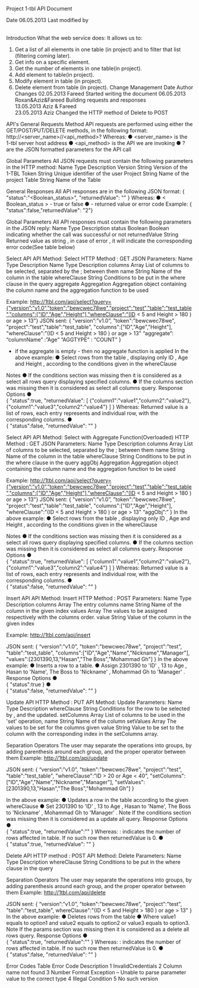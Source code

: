 Project 1-tbl API Document




















Date	06.05.2013
Last modified by	
 


Introduction
What the web service does:
It allows us to:
1.	Get a list of all elements in one table (in project) and to filter that list (filtering coming later).
2.	Get info on a specific element.
3.	Get the number of elements in one table(in project). 
4.	Add element to table(in project).
5.	Modify element in table (in project).
6.	Delete element from table (in project).
Change Management
Date	Author	Changes
02.05.2013	Fareed	Started writing the document
06.05.2013	Roxan&Aziz&Fareed	Building requests and responses    
13.05.2013	Aziz & Fareed	
23.05.2013	Aziz	Changed the HTTP method of Delete to POST

API's
General Requests 
Method
API requests are performed using either the GET/POST/PUT/DELETE methods, in the following format:
http://<server_name>/<Base URI>/<api_method>?<JSON format >
Whereas:
●	<server_name> is the 1-tbl server host address
●	<api_method> is the API we are invoking 
●	?<JSON format > are the JSON formatted parameters for the API call


Global Parameters
All JSON requests must contain the following parameters in the HTTP method:
Name	Type	Description
Version	String	Version of the 1-TBL
Token	String	Unique identifier of the user
Project	String	Name of the project
Table	String	Name of the Table

General Responses 
All API responses are in the following JSON format:
{
	"status":"<Boolean_status>",
	"returnedValue": "<returned>"
}
Whereas:
●	< Boolean_status > - true or false
●	<returned> - returned value or error code
Example:  { "status":false,"returnedValue": "2"}

Global Parameters 
All API responses must contain the following parameters in the JSON reply:
Name	Type	Description
status	Boolean	Boolean indicating whether the call was successful or not
returnedValue	String	Returned value as string , in case of error , it will indicate the corresponding error code(See table below)


Select API
API Method: Select
HTTP Method : GET
JSON Parameters:
Name	Type	Description
Name	Type	Description
columns	Array	List of columns to be selected, separated by the ; between them
name	String	Name of the column in the table
whereClause	String	Conditions to be put in the where clause in the query
aggregate	Aggregation	Aggregation object containing the column name and the aggregation function to be used


Example: http://1tbl.com/api/select?query={"version”:”v1.0”,”token":"bewcwec78we","project":"test","table":"test_table","columns":["ID","Age","Height"],"whereClause":"(ID < 5 and Height > 180 ) or age > 13"}
JSON sent:
{
"version”:”v1.0”,
”token":"bewcwec78we",
"project":"test","table":"test_table",
"columns":["ID","Age","Height"],
"whereClause":"(ID < 5 and Height > 180 ) or age > 13"
“aggregate”:
“columnName” :”Age”
“AGGTYPE” : “COUNT”
}
* if the aggregate is empty - then no aggregate function is applied
In the above example:
●	Select rows from the table , displaying only ID  , Age and Height , according to the conditions given in the whereClause

Notes
●	If the conditions section was missing then it is considered as a select all rows query displaying specified columns.
●	If the columns section was missing then it is considered as select all columns query.
Response Options
●	
{
	"status":true,
	"returnedValue": [
		{"column1":"value1","column2":"value2"},
		{"column1":"value3","column2":"value4"}
	]
}
	Whereas:
Returned value is a list of rows, each entry represents and individual row, with the corresponding columns.
●	
{
	"status":false,
	"returnedValue": "<ErrorCode>"
}

Select API
API Method: Select with Aggregate Function(Overloaded)
HTTP Method : GET
JSON Parameters:
Name	Type	Description
columns	Array	List of columns to be selected, separated by the ; between them
name	String	Name of the column in the table
whereClause	String	Conditions to be put in the where clause in the query
aggObj	Aggregation	Aggregation object containing the column name and the aggregation function to be used


Example: http://1tbl.com/api/select?query={"version”:”v1.0”,”token":"bewcwec78we","project":"test","table":"test_table","columns":["ID","Age","Height"],"whereClause":"(ID < 5 and Height > 180 ) or age > 13"}
JSON sent:
{
"version”:”v1.0”,
”token":"bewcwec78we",
"project":"test","table":"test_table",
"columns":["ID","Age","Height"],
"whereClause":"(ID < 5 and Height > 180 ) or age > 13"
“aggObj”:”
}
In the above example:
●	Select rows from the table , displaying only ID  , Age and Height , according to the conditions given in the whereClause

Notes
●	If the conditions section was missing then it is considered as a select all rows query displaying specified columns.
●	If the columns section was missing then it is considered as select all columns query.
Response Options
●	
{
	"status":true,
	"returnedValue": [
		{"column1":"value1","column2":"value2"},
		{"column1":"value3","column2":"value4"}
	]
}
	Whereas:
Returned value is a list of rows, each entry represents and individual row, with the corresponding columns.
●	
{
	"status":false,
	"returnedValue": "<ErrorCode>"
}


Insert API
API Method: Insert
HTTP Method : POST
Parameters:
Name	Type	Description
columns	Array	The entry columns 
name	String	Name of the column in the given index
values	Array	The values to be assigned respectively with the columns order.
value	String	Value of the column in the given index

Example: http://1tbl.com/api/insert

JSON sent:
{
“version”:”v1.0”,
"token":"bewcwec78we",
"project":"test",
"table":"test_table",
"columns":["ID","Age","Name","Nickname","Manager"],
"values":[2301390,13,"Hasan","The Boss","Mohammad Gh"]
}
In the above example:
●	Inserts a row to a table.
●	Assign 2301390 to 'ID' ,  13 to Age , Hasan to 'Name', The Boss to 'Nickname' , Mohammad Gh to 'Manager' .
Response Options
●	
{
	"status":true
}
●	
{
	"status":false,
	"returnedValue": "<ErrorCode>"
}

Update API
HTTP Method : PUT
API Method: Update
Parameters:
Name	Type	Description
whereClause	String	Conditions for the row to be selected by , and the updated.
setColumns	Array	List of columns to be used in the 'set' operation, 
name	String	Name of the column 
setValues	Array	The values to be set for the columns given
value	String	Value to be set to the column with the corresponding index in the setColumns array.

Separation Operators
The user may separate the operations into groups, by adding parenthesis around each group, and the proper operator between them
Example:
 http://1tbl.com/api/update

JSON sent:
{
“version”:”v1.0”,
"token":"bewcwec78we",
"project":"test",
"table":"test_table",
"whereClause":"ID > 20 or Age < 40",
"setColumns":["ID","Age","Name","Nickname","Manager"],
"setValues":[2301390,13,"Hasan","The Boss","Mohammad Gh"]
}

In the above example:
●	Updates a row in the table according to the given whereClause
●	Set 2301390 to 'ID' ,  13 to Age , Hasan to 'Name', The Boss to 'Nickname' , Mohammad Gh to 'Manager' .
Note
If the conditions section was missing then it is considered as a update all query.
Response Options
●	
{
	"status":true,
"returnedValue":"<number>"
}
Whereas:
<number>: indicates the number of rows affected in table.
If no such row then returnedValue is 0. 
●	
{
	"status":true,
	"returnedValue": "<ErrorCode>"
}


Delete API
HTTP method : POST
API Method: Delete
Parameters:
Name	Type	Description
whereClause	String	Conditions to be put in the where clause in the query

Separation Operators
The user may separate the operations into groups, by adding parenthesis around each group, and the proper operator between them
Example: http://1tbl.com/api/delete

JSON sent:
{
“version”:”v1.0”,
"token":"bewcwec78we",
"project":"test",
"table":"test_table",
whereClause":"(ID < 5 and Height > 180 ) or age > 13"
}
In the above example:
●	Deletes rows from the table
●	Where value1 equals to option1 and value2 equals to option2 or value3 equals to option3.
Note
If the params section was missing then it is considered as a delete all rows query.
Response Options
●	
{
	"status":true,
"returnedValue":"<number>"
}
Whereas:
<number>: indicates the number of rows affected in table.
If no such row then returnedValue is 0. 
●	
{
	"status":false,
	"returnedValue": "<ErrorCode>"
}














Error Codes Table
Error Code 	Description
1	InvalidCredentials
2	Column name not found
3	Number Format Exception – Unable to parse parameter value to the correct type
4	Illegal Condition 
5	No such version







